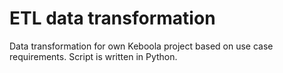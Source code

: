 # ETL data transformation

Data transformation for own Keboola project based on use case requirements.
Script is written in Python.
